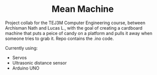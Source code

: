 <h1 align="center">
Mean Machine
</h1>

Project collab for the TEJ3M Computer Engineering course, between Archisman Nath and Lucas L., with the goal of creating a cardboard machine that puts a peice of candy on a platform and pulls it away when someone tries to grab it. 
Repo contains the .ino code.

Currently using:
* Servos
* Ultrasonic distance sensor
* Arduino UNO
